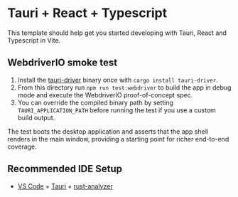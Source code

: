 # Tauri + React + Typescript

This template should help get you started developing with Tauri, React and Typescript in Vite.

## WebdriverIO smoke test

1. Install the [tauri-driver](https://github.com/tauri-apps/tauri-driver) binary once with `cargo install tauri-driver`.
2. From this directory run `npm run test:webdriver` to build the app in debug mode and execute the WebdriverIO proof-of-concept spec.
3. You can override the compiled binary path by setting `TAURI_APPLICATION_PATH` before running the test if you use a custom build output.

The test boots the desktop application and asserts that the app shell renders in the main window, providing a starting point for richer end-to-end coverage.

## Recommended IDE Setup

- [VS Code](https://code.visualstudio.com/) + [Tauri](https://marketplace.visualstudio.com/items?itemName=tauri-apps.tauri-vscode) + [rust-analyzer](https://marketplace.visualstudio.com/items?itemName=rust-lang.rust-analyzer)
